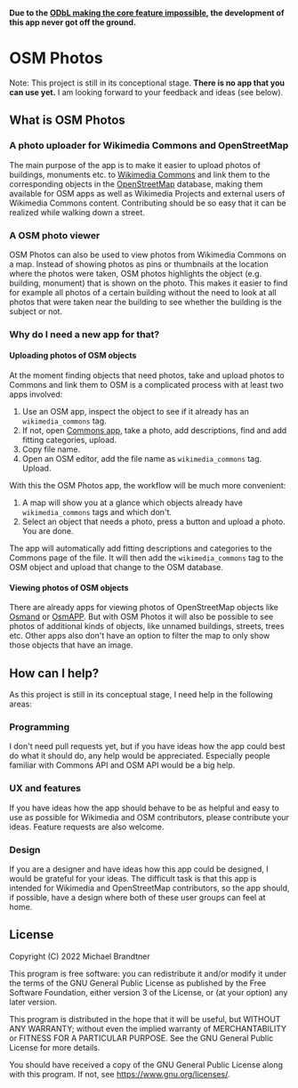 **Due to the [ODbL making the core feature impossible](https://github.com/Discostu36/OSM-Photos/issues/30#issuecomment-1317282204), the development of this app never got off the ground.**

# OSM Photos
Note: This project is still in its conceptional stage. **There is no app that you can use yet.** I am looking forward to your feedback and ideas (see below). 

## What is OSM Photos

### A photo uploader for Wikimedia Commons and OpenStreetMap
The main purpose of the app is to make it easier to upload photos of buildings, monuments etc. to [Wikimedia Commons](https://commons.m.wikimedia.org/) and link them to the corresponding objects in the [OpenStreetMap](https://github.com/openstreetmap) database, making them available for OSM apps as well as Wikimedia Projects and external users of Wikimedia Commons content. Contributing should be so easy that it can be realized while walking down a street. 

### A OSM photo viewer
OSM Photos can also be used to view photos from Wikimedia Commons on a map. Instead of showing photos as pins or thumbnails at the location where the photos were taken, OSM photos highlights the object (e.g. building, monument) that is shown on the photo. This makes it easier to find for example all photos of a certain building without the need to look at all photos that were taken near the building to see whether the building is the subject or not.

### Why do I need a new app for that?

#### Uploading photos of OSM objects
At the moment finding objects that need photos, take and upload photos to Commons and link them to OSM is a complicated process with at least two apps involved:
1. Use an OSM app, inspect the object to see if it already has an `wikimedia_commons` tag.
2. If not, open [Commons app](https://github.com/commons-app/apps-android-commons), take a photo, add descriptions, find and add fitting categories, upload. 
3. Copy file name.
4. Open an OSM editor, add the file name as `wikimedia_commons` tag. Upload.

With this the OSM Photos app, the workflow will be much more convenient:
1. A map will show you at a glance which objects already have `wikimedia_commons` tags and which don't.
2. Select an object that needs a photo, press a button and upload a photo. You are done.

The app will automatically add fitting descriptions  and categories to the Commons page of the file. It will then add the `wikimedia_commons` tag to the OSM object and upload that change to the OSM database.

#### Viewing photos of OSM objects
There are already apps for viewing photos of OpenStreetMap objects like [Osmand](https://github.com/osmandapp/OsmAnd) or [OsmAPP](https://osmapp.org). But with OSM Photos it will also be possible to see photos of additional kinds of objects, like unnamed buildings, streets, trees etc. Other apps also don't have an option to filter the map to only show those objects that have an image.

## How can I help?
As this project is still in its conceptual stage, I need help in the following areas:

### Programming
I don't need pull requests yet, but if you have ideas how the app could best do what it should do, any help would be appreciated. Especially people familiar with Commons API and OSM API would be a big help.

### UX and features
If you have ideas how the app should behave to be as helpful and easy to use as possible for Wikimedia and OSM contributors, please contribute your ideas. Feature requests are also welcome.

### Design
If you are a designer and have ideas how this app could be designed, I would be grateful for your ideas. The difficult task is that this app is intended for Wikimedia and OpenStreetMap contributors, so the app should, if possible, have a design where both of these user groups can feel at home.

## License
Copyright (C) 2022 Michael Brandtner

This program is free software: you can redistribute it and/or modify
it under the terms of the GNU General Public License as published by
the Free Software Foundation, either version 3 of the License, or
(at your option) any later version.

This program is distributed in the hope that it will be useful,
but WITHOUT ANY WARRANTY; without even the implied warranty of
MERCHANTABILITY or FITNESS FOR A PARTICULAR PURPOSE.  See the
GNU General Public License for more details.

You should have received a copy of the GNU General Public License
along with this program.  If not, see <https://www.gnu.org/licenses/>.
